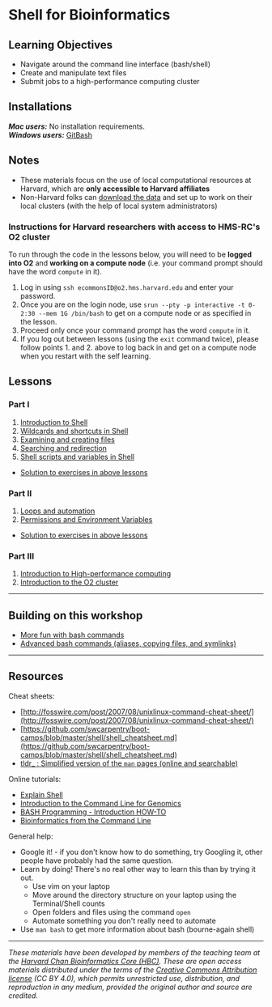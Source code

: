 # Shell for Bioinformatics

## Learning Objectives

- Navigate around the command line interface (bash/shell)
- Create and manipulate text files
- Submit jobs to a high-performance computing cluster

## Installations

***Mac users:***
No installation requirements.  
***Windows users:***
[GitBash](https://git-scm.com/download/win)  

## Notes
* These materials focus on the use of local computational resources at Harvard, which are **only accessible to Harvard affiliates**
* Non-Harvard folks can [download the data](https://www.dropbox.com/s/t3lkyz1pz021222/unix_lesson.tar.gz?dl=1) and set up to work on their local clusters (with the help of local system administrators)

### Instructions for Harvard researchers with access to HMS-RC's O2 cluster

To run through the code in the lessons below, you will need to be **logged into O2** and **working on a compute node** (i.e. your command prompt should have the word `compute` in it).

1. Log in using `ssh ecommonsID@o2.hms.harvard.edu` and enter your password.
2. Once you are on the login node, use `srun --pty -p interactive -t 0-2:30 --mem 1G /bin/bash` to get on a compute node or as specified in the lesson.
3. Proceed only once your command prompt has the word `compute` in it.
4. If you log out between lessons (using the `exit` command twice), please follow points 1. and 2. above to log back in and get on a compute node when you restart with the self learning.

## Lessons

### Part I
1. [Introduction to Shell](../lessons/01_the_filesystem.md)
1. [Wildcards and shortcuts in Shell](../lessons/02_wildcards_shortcuts.md)
1. [Examining and creating files](../lessons/03_working_with_files.md)
1. [Searching and redirection](../lessons/04_searching_files.md)
1. [Shell scripts and variables in Shell](../lessons/05_shell-scripts_variable.md)

* [Solution to exercises in above lessons](../homework/Day1_answer_key.txt)

### Part II
1. [Loops and automation](../lessons/06_loops_and_automation.md)
1. [Permissions and Environment Variables](../lessons/07_permissions_and_environment_variables.md)

* [Solution to exercises in above lessons](../homework/Day2_answer_key.txt)

### Part III
1. [Introduction to High-performance computing](../lessons/08_HPC_intro_and_terms.md)
1. [Introduction to the O2 cluster](../lectures/HPC_intro_O2_Feb2021.pdf)

***
 
## Building on this workshop

* [More fun with bash commands](../lessons/extra_bash_tools.md)
* [Advanced bash commands (aliases, copying files, and symlinks)](https://hbctraining.github.io/Intro-to-rnaseq-hpc-salmon-flipped/lessons/more_bash_cluster.html)

***

## Resources

Cheat sheets:
* [http://fosswire.com/post/2007/08/unixlinux-command-cheat-sheet/](http://fosswire.com/post/2007/08/unixlinux-command-cheat-sheet/)
* [https://github.com/swcarpentry/boot-camps/blob/master/shell/shell_cheatsheet.md](https://github.com/swcarpentry/boot-camps/blob/master/shell/shell_cheatsheet.md)
* [tldr_ : Simplified version of the `man` pages (online and searchable)](https://tldr.ostera.io/)

Online tutorials:
* [Explain Shell](http://explainshell.com)
* [Introduction to the Command Line for Genomics](https://datacarpentry.org/shell-genomics/)
* [BASH Programming - Introduction HOW-TO](http://tldp.org/HOWTO/Bash-Prog-Intro-HOWTO.html)
* [Bioinformatics from the Command Line](https://medium.com/ngs-sh)

General help:
* Google it! - if you don't know how to do something, try Googling it, other people have probably had the same question.
* Learn by doing! There's no real other way to learn this than by trying it out.
  * Use vim on your laptop
  * Move around the directory structure on your laptop using the Terminal/Shell counts
  * Open folders and files using the command `open`
  * Automate something you don't really need to automate
* Use `man bash` to get more information about bash (bourne-again shell)

***

*These materials have been developed by members of the teaching team at the [Harvard Chan Bioinformatics Core (HBC)](http://bioinformatics.sph.harvard.edu/). These are open access materials distributed under the terms of the [Creative Commons Attribution license](https://creativecommons.org/licenses/by/4.0/) (CC BY 4.0), which permits unrestricted use, distribution, and reproduction in any medium, provided the original author and source are credited.*
